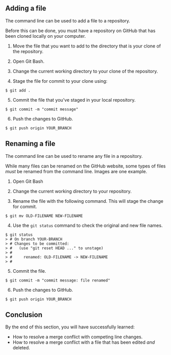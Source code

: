 ## Adding a file

The command line can be used to add a file to a repository. 

Before this can be done, you must have a repository on GitHub that has been cloned locally on your computer.

1. Move the file that you want to add to the directory that is your clone of the repository. 

2. Open Git Bash.

3. Change the current working directory to your clone of the repository. 

4.  Stage the file for commit to your clone using:
```
$ git add . 
```

5. Commit the file that you've staged in your local repository.
```angular2html
$ git commit -m "commit message"
```

6. Push the changes to GitHub.
```angular2html
$ git push origin YOUR_BRANCH
```

## Renaming a file

The command line can be used to rename any file in a repository. 

While many files can be renamed on the GitHub website, some types of files *must* be renamed from the command line.
Images are one example.

1. Open Git Bash

2. Change the current working directory to your repository.

3. Rename the file with the following command. This will stage the change for commit.
```angular2html
$ git mv OLD-FILENAME NEW-FILENAME
```
4. Use the `git status` command to check the original and new file names.
```
$ git status
> # On branch YOUR-BRANCH
> # Changes to be committed:
> #   (use "git reset HEAD ..." to unstage)
> #
> #     renamed: OLD-FILENAME -> NEW-FILENAME
> #
```
5. Commit the file.
```angular2html
$ git commit -m "commit message: file renamed"
```

6. Push the changes to GitHub.
```angular2html
$ git push origin YOUR_BRANCH
```

## Conclusion

By the end of this section, you will have successfully learned:

- How to resolve a merge conflict with competing line changes. 
- How to resolve a merge conflict with a file that has been edited *and* deleted. 

